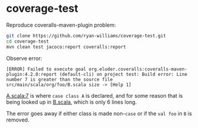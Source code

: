 # coverage-test
Reproduce coveralls-maven-plugin problem:

```bash
git clone https://github.com/ryan-williams/coverage-test.git
cd coverage-test
mvn clean test jacoco:report coveralls:report
```

Observe error:

```
[ERROR] Failed to execute goal org.eluder.coveralls:coveralls-maven-plugin:4.2.0:report (default-cli) on project test: Build error: Line number 7 is greater than the source file src/main/scala/org/foo/B.scala size -> [Help 1]
```

[A.scala:7](https://github.com/ryan-williams/coverage-test/blob/607d2486e42ea4d7a24ac3c5f23e75fc96898f1b/src/main/scala/org/foo/A.scala#L7) is where `case class A` is declared, and for some reason that is being looked up in [B.scala](https://github.com/ryan-williams/coverage-test/blob/607d2486e42ea4d7a24ac3c5f23e75fc96898f1b/src/main/scala/org/foo/B.scala), which is only 6 lines long.

The error goes away if either class is made non-`case` or if the `val foo` in `B` is removed.
